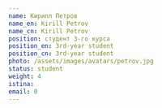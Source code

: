 ```yaml
---
name: Кирилл Петров 
name_en: Kirill Petrov
name_cn: Kirill Petrov
position: студент 3-го курса
position_en: 3rd-year student
position_cn: 3rd-year student
photo: /assets/images/avatars/petrov.jpg
status: student
weight: 4
istina: 
email: 0
---
```


